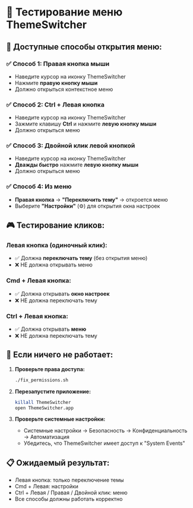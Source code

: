 # 🧪 Тестирование меню ThemeSwitcher

## 🎯 Доступные способы открытия меню:

### ✅ **Способ 1: Правая кнопка мыши**
- Наведите курсор на иконку ThemeSwitcher
- Нажмите **правую кнопку мыши**
- Должно открыться контекстное меню

### ✅ **Способ 2: Ctrl + Левая кнопка**
- Наведите курсор на иконку ThemeSwitcher
- Зажмите клавишу **Ctrl** и нажмите **левую кнопку мыши**
- Должно открыться меню

### ✅ **Способ 3: Двойной клик левой кнопкой**
- Наведите курсор на иконку ThemeSwitcher
- **Дважды быстро** нажмите **левую кнопку мыши**
- Должно открыться меню

### ✅ **Способ 4: Из меню**
- **Правая кнопка** → **"Переключить тему"** → откроется меню
- Выберите **"Настройки"** (⚙️) для открытия окна настроек

## 🎮 **Тестирование кликов:**

### **Левая кнопка (одиночный клик):**
- ✅ Должна **переключать тему** (без открытия меню)
- ❌ НЕ должна открывать меню

### **Cmd + Левая кнопка:**
- ✅ Должна открывать **окно настроек**
- ❌ НЕ должна переключать тему

### **Ctrl + Левая кнопка:**
- ✅ Должна открывать **меню**
- ❌ НЕ должна переключать тему

## 🔧 **Если ничего не работает:**

1. **Проверьте права доступа:**
   ```bash
   ./fix_permissions.sh
   ```

2. **Перезапустите приложение:**
   ```bash
   killall ThemeSwitcher
   open ThemeSwitcher.app
   ```

3. **Проверьте системные настройки:**
   - Системные настройки → Безопасность → Конфиденциальность → Автоматизация
   - Убедитесь, что ThemeSwitcher имеет доступ к "System Events"

## 📋 **Ожидаемый результат:**
- Левая кнопка: только переключение темы
- Cmd + Левая: настройки
- Ctrl + Левая / Правая / Двойной клик: меню
- Все способы должны работать корректно
